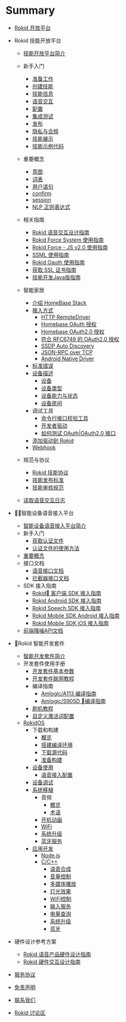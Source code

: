 # Summary

* [Rokid 开放平台](README.md)
* Rokid 技能开放平台
    * [技能开放平台简介](2-RokidDocument/1-SkillsKit/platform-introduction.md)
    * 新手入门
        * [准备工作](2-RokidDocument/1-SkillsKit/getting-started/prepare.md)
        * [创建技能](2-RokidDocument/1-SkillsKit/getting-started/create-skill.md)
        * [技能信息](2-RokidDocument/1-SkillsKit/getting-started/skill-information.md)
        * [语音交互](2-RokidDocument/1-SkillsKit/getting-started/voice-interaction.md)
        * [配置](2-RokidDocument/1-SkillsKit/getting-started/configuration.md)
        * [集成测试](2-RokidDocument/1-SkillsKit/getting-started/test.md)
        * [发布](2-RokidDocument/1-SkillsKit/getting-started/publish.md)
        * [隐私与合规](2-RokidDocument/1-SkillsKit/getting-started/private-and-compliance.md)
        * [技能展示](2-RokidDocument/1-SkillsKit/getting-started/skill-store.md)
        * [技能示例代码](2-RokidDocument/1-SkillsKit/skill-sample.md)
    * 重要概念 
        * [意图](2-RokidDocument/1-SkillsKit/important-concept/intend.md)
        * [词表](2-RokidDocument/1-SkillsKit/important-concept/word-list.md)
        * [用户语句](2-RokidDocument/1-SkillsKit/important-concept/usersays.md)
        * [confirm](2-RokidDocument/1-SkillsKit/important-concept/confirm.md)
        * [session](2-RokidDocument/1-SkillsKit/important-concept/session.md)
        * [NLP 正则表达式](2-RokidDocument/1-SkillsKit/important-concept/regular-expression.md)
    * 相关指南
        * [Rokid 语音交互设计指南](2-RokidDocument/1-SkillsKit/rokid-voice-interaction-guidelines.md)
        * [Rokid Force System 使用指南](2-RokidDocument/1-SkillsKit/rokid-force-system-tutorial.md)
        * [Rokid Force - JS v2.0 使用指南](2-RokidDocument/1-SkillsKit/rokid-force-js-tutorial.md)
        * [SSML 使用指南](2-RokidDocument/1-SkillsKit/ssml-document.md)
        * [Rokid Oauth 使用指南](2-RokidDocument/1-SkillsKit/rokid-oauth.md)
        * [获取 SSL 证书指南](2-RokidDocument/1-SkillsKit/get-SSL-certificate-tutorial.md)
        * [技能开发Java版指南](https://github.com/Rokid/rokid-skill-sample/tree/master/rokid-skill-sample-java)
    * 智能家居
        * [介绍 HomeBase Stack](rokid-homebase-docs/README.md)
        * [接入方式](rokid-homebase-docs/connect/README.md)
            * [HTTP RemoteDriver](rokid-homebase-docs/connect/http-remote-driver.md)
            * [Homebase OAuth 授权](rokid-homebase-docs/connect/oauth.md)
            * [Homebase OAuth2.0 授权](rokid-homebase-docs/connect/OAuth2.0.md)
            * [符合 RFC6749 的 OAuth2.0 授权](rokid-homebase-docs/connect/rfc6749.md)
            * [SSDP Auto Discovery](rokid-homebase-docs/connect/ssdp-auto-discovery.md)
            * [JSON-RPC over TCP](rokid-homebase-docs/connect/json-rpc-over-tcp.md)
            * [Android Native Driver](rokid-homebase-docs/connect/android-native-driver.md)
        * [标准错误](rokid-homebase-docs/connect/errors.md)
        * [设备描述](rokid-homebase-docs/device/README.md)
            * [设备](rokid-homebase-docs/device/device.md)
            * [设备类型](rokid-homebase-docs/device/type.md)
            * [设备能力与状态](rokid-homebase-docs/device/actions-and-state.md)
            * [设备房间](rokid-homebase-docs/device/room-name.md)
        * 调试工具
            * [命令行接口校验工具](rokid-homebase-docs/tools/rhome.md)
            * [开发者驱动](rokid-homebase-docs/tools/developer-driver.md)
            * [如何测试 OAuth|OAuth2.0 接口](rokid-homebase-docs/tools/oauth-test.md)
        * [添加驱动到 Rokid](rokid-homebase-docs/add-to-rokid.md)
        * [Webhook](rokid-homebase-docs/webhook/index.md)

    * 规范与协议
        * [Rokid 技能协议](3-ApiReference/cloud-app-development-protocol_cn.md)
        * [技能发布标准](4-TermsAndAgreements/rokid-skill-release-standard.md)
        * [技能审核规范](4-TermsAndAgreements/rokid-skill-examine-and-verify-standard.md)
    * [读取语音交互日志](2-RokidDocument/1-SkillsKit/test-skill-through-device-log.md)

* 智能设备语音接入平台
    * [智能设备语音接入平台简介](2-RokidDocument/2-EnableVoice/introduction.md)
    * 新手入门
        * [获取认证文件](2-RokidDocument/2-EnableVoice/get-the-certification-file.md)
        * [认证文件的使用方法](2-RokidDocument/2-EnableVoice/usage.md)
    * [重要概念](2-RokidDocument/2-EnableVoice/important-concept.md)
    * 接口文档
        * [语音接口文档](3-ApiReference/openvoice-api.md)
        * [拦截器接口文档](3-ApiReference/rokid-interceptor.md)
    * SDK 接入指南   
        * [Rokid 客户端 SDK 接入指南](3-ApiReference/rokid-client-sdk-doc.md)
        * [Rokid Android SDK 接入指南](2-RokidDocument/2-EnableVoice/android-sdk-tutorial.md) 
        * [Rokid Speech SDK 接入指南](https://github.com/Rokid/rokid-openvoice-sdk)
        * [Rokid Mobile SDK Android 接入指南](https://github.com/Rokid/RokidMobileSDKAndroidDemo/tree/master/RokidSDK)
        * [Rokid Mobile SDK iOS 接入指南](https://github.com/Rokid/RokidMobileSDKiOSDemo)
    * [前端降噪API文档](3-ApiReference/siren-api.md)

* Rokid 智能开发套件
    * [智能开发套件简介](rokidos-linux-docs/README.md)
    * 开发套件使用手册
        * [开发套件基本参数](rokidos-linux-docs/reference/dev_board/board_list.md)
        * [开发套件联网教程](rokidos-linux-docs/source/system_setting/connect_to_internet.md)
        * 编译指南
            * [Amlogic/A113 编译指南](rokidos-linux-docs/reference/dev_board/amlogic/usermanual_a113.md)
            * [Amlogic/S905D 编译指南](rokidos-linux-docs/reference/dev_board/amlogic/usermanual_s905d.md)
        * [刷机教程](rokidos-linux-docs/source/downloading_building/burn_image.md)
        * [自定义激活词配置](rokidos-linux-docs/source/system_setting/custom_activation.md)
    * [RokidOS](rokidos-linux-docs/source/getting_started/overview.md)
        * 下载和构建
            * [概览](rokidos-linux-docs/source/downloading_building/requirements.md)
            * [搭建编译环境](rokidos-linux-docs/source/downloading_building/build_env.md)
            * [下载源代码](rokidos-linux-docs/source/downloading_building/downloading_codes.md)
            * [准备构建](rokidos-linux-docs/source/downloading_building/building.md)
        * [设备使用](rokidos-linux-docs/source/system_setting/overview.md)
            * [语音接入配置](rokidos-linux-docs/source/system_setting/openvoice_access_config.md)
        * [设备调试](rokidos-linux-docs/source/develop_debugging/debugging.md)
        * [系统移植](rokidos-linux-docs/porting/overview.md)
            * 音频
                * [概览](rokidos-linux-docs/porting/audio/overview.md)
                * [术语](rokidos-linux-docs/porting/audio/terminology.md)
            * [开机动画](rokidos-linux-docs/porting/bootanim/bootanim.md)
            * [WiFi](rokidos-linux-docs/porting/wifi/wifi.md)
            * [系统升级](rokidos-linux-docs/porting/upgrade/upgrade.md)
            * [蓝牙服务](rokidos-linux-docs/porting/bluetooth/bluetooth.md)
        * [应用开发](rokidos-linux-docs/development/overview.md)
            * [Node.js](rokidos-linux-docs/development/tutorial-nodejs.md)
            * [C/C++](development/tutorial-cplusplus.md)
                * [语音合成](rokidos-linux-docs/development/cplusplus/tts.md)
                * [音量控制](rokidos-linux-docs/development/cplusplus/volume_ctrl.md)
                * [多媒体播放](rokidos-linux-docs/development/cplusplus/mediaplayer.md)
                * [灯光效果](rokidos-linux-docs/development/cplusplus/lumenflinger.md)
                * [WiFi控制](rokidos-linux-docs/development/cplusplus/wpa_ctrl.md)
                * [输入服务](rokidos-linux-docs/development/cplusplus/inputflinger.md)
                * [电量查询](rokidos-linux-docs/development/cplusplus/power_ctrl.md)
                * [系统升级](rokidos-linux-docs/development/cplusplus/upgrade.md)
                * [蓝牙](rokidos-linux-docs/development/cplusplus/btflinger.md)
* 硬件设计参考方案
    * [Rokid 语音产品硬件设计指南](2-RokidDocument/2-EnableVoice/rokid-hardware-design-guide.md)
    * [Rokid 硬件交互设计指南](2-RokidDocument/2-EnableVoice/rokid-hardware-ux-design-guidelines.md)    
* [服务协议](4-TermsAndAgreements/community-service-agreement.md)
* [免责声明](4-TermsAndAgreements/community-disclaimer.md)
* [联系我们](contact-us.md)
* [Rokid 讨论区](https://developer-forum.rokid.com)   
    